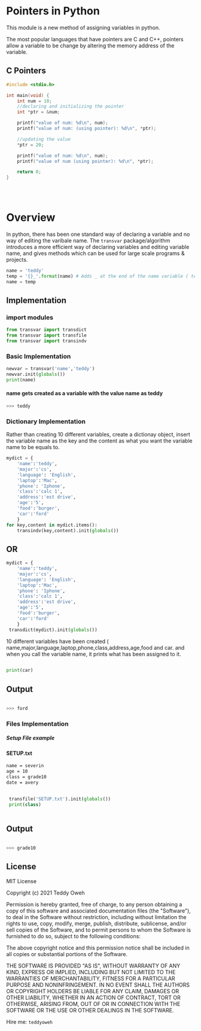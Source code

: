 # Pointers in Python
This module is a new method of assigning variables in python.

The most popular languages that have pointers are C and C++, pointers allow a variable to be change by altering the memory address of the variable. 

## C Pointers 
```C
#include <stdio.h>

int main(void) {
	int num = 10;
	//declaring and initializing the pointer
	int *ptr = &num;

	printf("value of num: %d\n", num);
	printf("value of num: (using pointer): %d\n", *ptr);

	//updating the value
	*ptr = 20;

	printf("value of num: %d\n", num);
	printf("value of num (using pointer): %d\n", *ptr);

	return 0;
}


 

```

# Overview
In python, there has been one standard way of declaring a variable and no way of editing the varibale name.
The ```transvar``` package/algorithm introduces a more efficient way of declaring variables and editing variable name, and gives methods which can be used for large scale programs & projects.

```Python
name = 'teddy'
temp = '{}_'.format(name) # Adds _ at the end of the name variable ( teddy )
name = temp 
```



## Implementation
 ### import modules
 ```py
from transvar import transdict
from transvar import transfile
from transvar import transindv
 ```
 
 ### Basic Implementation
 ```py
 newvar = transvar('name','teddy')
 newvar.init(globals())
 print(name)
 ```
 #### name gets created as a variable with the value name as teddy
 ```sh
 >>> teddy
 ```
 ### Dictionary Implementation 
Rather than creating 10 different variables, create a dictionay object, insert the variable name as the key and the content as what you want the variable name to be equals to.

```Python
mydict = {
	'name':'teddy',
	'major':'cs',
	'language': 'English',
	'laptop':'Mac',
	'phone': 'Iphone',
	'class':'calc 1',
	'address':'est drive',
	'age':'5',
	'food':'burger',
	'car':'ford'
	}
for key,content in mydict.items():
	transindv(key,content).init(globals())
```
## OR
```Python
mydict = {
	'name':'teddy',
	'major':'cs',
	'language': 'English',
	'laptop':'Mac',
	'phone': 'Iphone',
	'class':'calc 1',
	'address':'est drive',
	'age':'5',
	'food':'burger',
	'car':'ford'
	}
 transdict(mydict).init(globals())
```
10 different variables have been created ( name,major,language,laptop,phone,class,address,age,food and car.
and when you call the variable name, it prints what has been assigned to it.

```Python
 
print(car)

```
## Output
```sh
 
>>> ford

```
### Files Implementation
##### Setup File example
#### SETUP.txt
```txt
name = severin
age = 10
class = grade10
date = avery

```

```Python
 
 transfile('SETUP.txt').init(globals())
 print(class)
 

```
## Output
```sh
 
>>> grade10

```
License
----

MIT License

Copyright (c) 2021 Teddy Oweh

Permission is hereby granted, free of charge, to any person obtaining a copy
of this software and associated documentation files (the "Software"), to deal
in the Software without restriction, including without limitation the rights
to use, copy, modify, merge, publish, distribute, sublicense, and/or sell
copies of the Software, and to permit persons to whom the Software is
furnished to do so, subject to the following conditions:

The above copyright notice and this permission notice shall be included in all
copies or substantial portions of the Software.

THE SOFTWARE IS PROVIDED "AS IS", WITHOUT WARRANTY OF ANY KIND, EXPRESS OR
IMPLIED, INCLUDING BUT NOT LIMITED TO THE WARRANTIES OF MERCHANTABILITY,
FITNESS FOR A PARTICULAR PURPOSE AND NONINFRINGEMENT. IN NO EVENT SHALL THE
AUTHORS OR COPYRIGHT HOLDERS BE LIABLE FOR ANY CLAIM, DAMAGES OR OTHER
LIABILITY, WHETHER IN AN ACTION OF CONTRACT, TORT OR OTHERWISE, ARISING FROM,
OUT OF OR IN CONNECTION WITH THE SOFTWARE OR THE USE OR OTHER DEALINGS IN THE
SOFTWARE.


Hire me: `teddyoweh`

